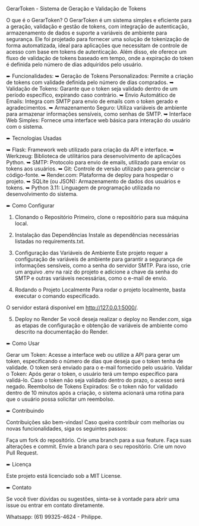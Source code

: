GerarToken - Sistema de Geração e Validação de Tokens

O que é o GerarToken?
O GerarToken é um sistema simples e eficiente para a geração, validação e gestão de tokens, com integração de autenticação, armazenamento de dados e suporte a variáveis de ambiente para segurança. Ele foi projetado para fornecer uma solução de tokenização de forma automatizada, ideal para aplicações que necessitam de controle de acesso com base em tokens de autenticação. Além disso, ele oferece um fluxo de validação de tokens baseado em tempo, onde a expiração do token é definida pelo número de dias adquiridos pelo usuário.

➨ Funcionalidades:
➥ Geração de Tokens Personalizados: Permite a criação de tokens com validade definida pelo número de dias comprados.
➥ Validação de Tokens: Garante que o token seja validado dentro de um período específico, expirando caso contrário.
➥ Envio Automático de Emails: Integra com SMTP para envio de emails com o token gerado e agradecimentos.
➥ Armazenamento Seguro: Utiliza variáveis de ambiente para armazenar informações sensíveis, como senhas de SMTP.
➥ Interface Web Simples: Fornece uma interface web básica para interação do usuário com o sistema.

➨ Tecnologias Usadas

➥ Flask: Framework web utilizado para criação da API e interface.
➥ Werkzeug: Biblioteca de utilitários para desenvolvimento de aplicações Python.
➥ SMTP: Protocolo para envio de emails, utilizado para enviar os tokens aos usuários.
➥ Git: Controle de versão utilizado para gerenciar o código-fonte.
➥ Render.com: Plataforma de deploy para hospedar o projeto.
➥ SQLite (ou JSON): Armazenamento de dados dos usuários e tokens.
➥ Python 3.11: Linguagem de programação utilizada no desenvolvimento do sistema.

➨ Como Configurar
1. Clonando o Repositório
Primeiro, clone o repositório para sua máquina local.

2. Instalação das Dependências
Instale as dependências necessárias listadas no requirements.txt.

3. Configuração das Variáveis de Ambiente
Este projeto requer a configuração de variáveis de ambiente para garantir a segurança de informações sensíveis, como a senha do servidor SMTP. Para isso, crie um arquivo .env na raiz do projeto e adicione a chave da senha do SMTP e outras variáveis necessárias, como o e-mail de envio.

4. Rodando o Projeto Localmente
Para rodar o projeto localmente, basta executar o comando especificado.

O servidor estará disponível em http://127.0.0.1:5000/.

5. Deploy no Render
Se você deseja realizar o deploy no Render.com, siga as etapas de configuração e obtenção de variáveis de ambiente como descrito na documentação do Render.

➨ Como Usar

Gerar um Token:
Acesse a interface web ou utilize a API para gerar um token, especificando o número de dias que deseja que o token tenha de validade.
O token será enviado para o e-mail fornecido pelo usuário.
Validar o Token:
Após gerar o token, o usuário terá um tempo específico para validá-lo.
Caso o token não seja validado dentro do prazo, o acesso será negado.
Reembolso de Tokens Expirados:
Se o token não for validado dentro de 10 minutos após a criação, o sistema acionará uma rotina para que o usuário possa solicitar um reembolso.

➨ Contribuindo

Contribuições são bem-vindas! Caso queira contribuir com melhorias ou novas funcionalidades, siga os seguintes passos:

Faça um fork do repositório.
Crie uma branch para a sua feature.
Faça suas alterações e commit.
Envie a branch para o seu repositório.
Crie um novo Pull Request.

➨ Licença

Este projeto está licenciado sob a MIT License.

➨ Contato

Se você tiver dúvidas ou sugestões, sinta-se à vontade para abrir uma issue ou entrar em contato diretamente. 

Whatsapp: (61) 99325-4624 - Philippe.